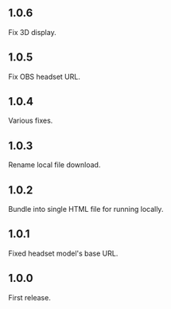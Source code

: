 ## 1.0.6

Fix 3D display.


## 1.0.5

Fix OBS headset URL.


## 1.0.4

Various fixes.


## 1.0.3

Rename local file download.


## 1.0.2

Bundle into single HTML file for running locally.


## 1.0.1

Fixed headset model's base URL.


## 1.0.0

First release.


